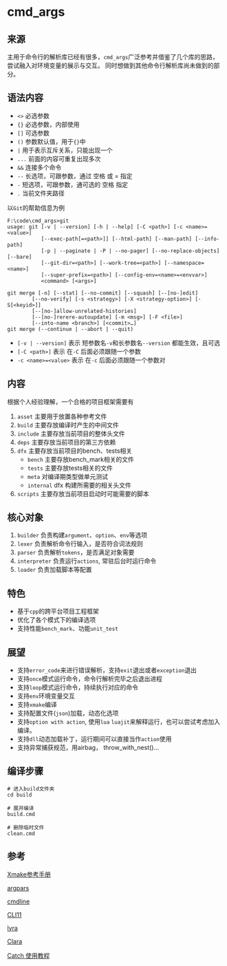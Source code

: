 # cmd_args

## 来源

主用于命令行的解析库已经有很多，`cmd_args`广泛参考并借鉴了几个库的思路，尝试融入对环境变量的展示与交互。
同时想做到其他命令行解析库尚未做到的部分。

## 语法内容

- `<>` 必选参数
- `{}` 必选参数，内部使用
- `[]` 可选参数
- `()` 参数默认值，用于`{}`中
- `|` 用于表示互斥关系，只能出现一个
- `...` 前面的内容可重复出现多次
- `&&` 连接多个命令
- `--` 长选项，可跟参数，通过 空格 或 = 指定
- `-` 短选项，可跟参数，通可选的 空格 指定
- `.` 当前文件夹路径


以`Git`的帮助信息为例

```shell
F:\code\cmd_args>git
usage: git [-v | --version] [-h | --help] [-C <path>] [-c <name>=<value>]
           [--exec-path[=<path>]] [--html-path] [--man-path] [--info-path]
           [-p | --paginate | -P | --no-pager] [--no-replace-objects] [--bare]
           [--git-dir=<path>] [--work-tree=<path>] [--namespace=<name>]
           [--super-prefix=<path>] [--config-env=<name>=<envvar>]
           <command> [<args>]

git merge [-n] [--stat] [--no-commit] [--squash] [--[no-]edit]
        [--no-verify] [-s <strategy>] [-X <strategy-option>] [-S[<keyid>]]
        [--[no-]allow-unrelated-histories]
        [--[no-]rerere-autoupdate] [-m <msg>] [-F <file>]
        [--into-name <branch>] [<commit>…​]
git merge (--continue | --abort | --quit)
```

- `[-v | --version]` 表示 短参数名`-v`和长参数名`--version` 都能生效，且可选
- `[-C <path>]`  表示 在`-C` 后面必须跟随一个参数
- `-c <name>=<value>` 表示 在`-c` 后面必须跟随一个参数对


## 内容

根据个人经验理解，一个合格的项目框架需要有

1. `asset` 主要用于放置各种参考文件
2. `build` 主要存放编译时产生的中间文件
3. `include` 主要存放当前项目的整体头文件
4. `deps` 主要存放当前项目的第三方依赖
5. `dfx`    主要存放当前项目的bench、tests相关
    - `bench` 主要存放bench_mark相关的文件
    - `tests` 主要存放tests相关的文件
    - `meta` 对编译期类型做单元测试
    - `internal` dfx 构建所需要的相关头文件
6.  `scripts` 主要存放当前项目启动时可能需要的脚本

## 核心对象

1. `builder`  负责构建`argument`、`option`、`env`等选项
2. `lexer` 负责解析命令行输入，是否符合词法规则
3. `parser` 负责解析`tokens`，是否满足对象需要
4. `interpreter` 负责运行`actions`, 常驻后台时运行命令
5. `loader` 负责加载脚本等配置

## 特色

- 基于`cpp`的跨平台项目工程框架
- 优化了各个模式下的编译选项
- 支持性能`bench_mark`、功能`unit_test`

## 展望
- 支持`error_code`来进行错误解析，支持`exit`退出或者`exception`退出
- 支持`once`模式运行命令，命令行解析完毕之后退出进程
- 支持`loop`模式运行命令，持续执行对应的命令
- 支持`env`环境变量交互
- 支持`xmake`编译
- 支持配置文件(`json`)加载，动态化选项
- 支持`option with action`, 使用`lua` `luajit`来解释运行，也可以尝试考虑加入编译。
- 支持`dll`动态加载补丁，运行期间可以直接当作`action`使用
- 支持异常捕获规范，用airbag， throw_with_nest()...

## 编译步骤

```shell
# 进入build文件夹
cd build

# 展开编译
build.cmd

# 删除临时文件
clean.cmd
```

## 参考

[Xmake参考手册](https://xmake.io/#/getting_started)

[argpars](https://github.com/0382/util/tree/main/cpp/argparse)

[cmdline](https://github.com/tanakh/cmdline)

[CLI11](https://github.com/CLIUtils/CLI11)

[lyra](https://github.com/bfgroup/Lyra)

[Clara](https://github.com/catchorg/Clara)

[Catch 使用教程](https://github.com/catchorg/Catch2/blob/master/docs/tutorial.md)
